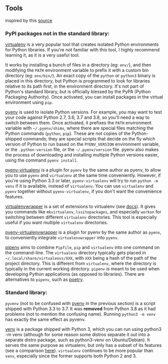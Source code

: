 ## Tools

inspired by this [source](https://stackoverflow.com/a/41573588) 

### PyPI packages not in the standard library:

[virtualenv](https://pypi.org/project/virtualenv/) is a very popular tool that creates isolated Python environments for Python libraries. If you're not familiar with this tool, I highly recommend learning it, as it is a very useful tool.

It works by installing a bunch of files in a directory (eg: `env/`), and then modifying the `PATH` environment variable to prefix it with a custom bin directory (eg: `env/bin/`). An exact copy of the `python` or `python3` binary is placed in this directory, but Python is programmed to look for libraries relative to its path first, in the environment directory. It's not part of Python's standard library, but is officially blessed by the PyPA (Python Packaging Authority). Once activated, you can install packages in the virtual environment using `pip`.

[pyenv](https://github.com/pyenv/pyenv) is used to isolate Python versions. For example, you may want to test your code against Python 2.7, 3.6, 3.7 and 3.8, so you'll need a way to switch between them. Once activated, it prefixes the `PATH` environment variable with `~/.pyenv/shims`, where there are special files matching the Python commands (`python`, `pip`). These are not copies of the Python-shipped commands; they are special scripts that decide on the fly which version of Python to run based on the `PYENV_VERSION` environment variable, or the `.python-version` file, or the `~/.pyenv/version` file. pyenv also makes the process of downloading and installing multiple Python versions easier, using the command `pyenv install`.

[pyenv-virtualenv](https://github.com/pyenv/pyenv-virtualenv) is a plugin for `pyenv` by the same author as pyenv, to allow you to use `pyenv` and `virtualenv` at the same time conveniently. However, if you're using Python 3.3 or later, `pyenv-virtualenv` will try to run `python -m venv` if it is available, instead of `virtualenv`. You can use `virtualenv` and `pyenv` together without `pyenv-virtualenv`, if you don't want the convenience features.

[virtualenvwrapper](https://pypi.org/project/virtualenvwrapper/) is a set of extensions to virtualenv (see [docs](https://virtualenvwrapper.readthedocs.io/en/latest/)). It gives you commands like `mkvirtualenv`, `lssitepackages`, and especially `workon` for switching between different `virtualenv` directories. This tool is especially useful if you want multiple `virtualenv` directories.

[pyenv-virtualenvwrapper](https://pypi.org/project/virtualenvwrapper/) is a plugin for pyenv by the same author as `pyenv`, to conveniently integrate `virtualenvwrapper` into `pyenv`.

[pipenv](https://pypi.org/project/pipenv/) aims to combine `Pipfile`, `pip` and `virtualenv` into one command on the command-line. The `virtualenv` directory typically gets placed in `~/.local/share/virtualenvs/XXX`, with `XXX` being a hash of the path of the project directory. This is different from `virtualenv`, where the directory is typically in the current working directory. `pipenv` is meant to be used when developing Python applications (as opposed to libraries). There are alternatives to `pipenv`, such as [poetry](https://python-poetry.org/).

### Standard library:

`pyvenv` (not to be confused with [pyenv](https://virtualenv.pypa.io/en/latest/) in the previous section) is a script shipped with Python 3.3 to 3.7. It was **removed** from Python 3.8 as it had problems (not to mention the confusing name). Running `python3 -m venv` has exactly the same effect as pyvenv.

[venv](https://docs.python.org/3/library/venv.html) is a package shipped with Python 3, which you can run using python3 -m venv (although for some reason some distros separate it out into a separate distro package, such as python3-venv on Ubuntu/Debian). It serves the same purpose as virtualenv, but only has a subset of its features (see a comparison [here](https://virtualenv.pypa.io/en/latest/)). `virtualenv` continues to be more popular than `venv`, especially since the former supports both Python 2 and 3.

